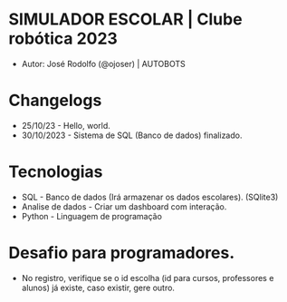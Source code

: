 # SIMULADOR ESCOLAR | Clube robótica 2023

- Autor: José Rodolfo (@ojoser) | AUTOBOTS

# Changelogs

* 25/10/23 - Hello, world.
* 30/10/2023 - Sistema de SQL (Banco de dados) finalizado.

# Tecnologias

- SQL - Banco de dados (Irá armazenar os dados escolares). (SQlite3)
- Analise de dados - Criar um dashboard com interação.
- Python - Linguagem de programação

# Desafio para programadores.

- No registro, verifique se o id escolha (id para cursos, professores e alunos) já existe, caso existir, gere outro.
